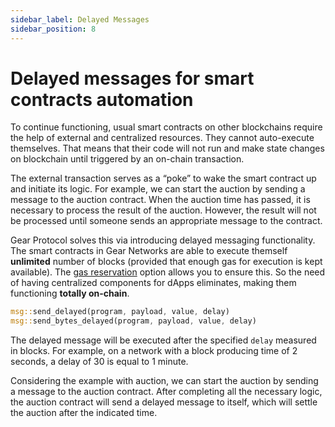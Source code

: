 ```yaml
---
sidebar_label: Delayed Messages
sidebar_position: 8
---
```


# Delayed messages for smart contracts automation

To continue functioning, usual smart contracts on other blockchains require the help of external and centralized resources. They cannot auto-execute themselves. That means that their code will not run and make state changes on blockchain until triggered by an on-chain transaction.

The external transaction serves as a “poke” to wake the smart contract up and initiate its logic. For example, we can start the auction by sending a message to the auction contract. When the auction time has passed, it is necessary to process the result of the auction. However, the result will not be processed until someone sends an appropriate message to the contract.

Gear Protocol solves this via introducing delayed messaging functionality. The smart contracts in Gear Networks are able to execute themself **unlimited** number of blocks (provided that enough gas for execution is kept available). The [gas reservation](./gas-reservation.md) option allows you to ensure this. So the need of having centralized components for dApps eliminates, making them functioning **totally on-chain**.

```rust
msg::send_delayed(program, payload, value, delay)
msg::send_bytes_delayed(program, payload, value, delay)
```

The delayed message will be executed after the specified `delay` measured in blocks. For example, on a network with a block producing time of 2 seconds, a delay of 30 is equal to 1 minute.

Considering the example with auction, we can start the auction by sending a message to the auction contract. After completing all the necessary logic, the auction contract will send a delayed message to itself, which will settle the auction after the indicated time.
